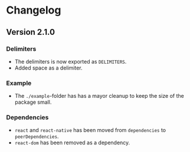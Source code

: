 # Changelog

## Version 2.1.0

### Delimiters
- The delimiters is now exported as `DELIMITERS`.
- Added space as a delimiter.

### Example
- The `./example`-folder has has a mayor cleanup to keep the size of the package small.

### Dependencies
- `react` and `react-native` has been moved from `dependencies` to `peerDependencies`.
- `react-dom` has been removed as a dependency.

